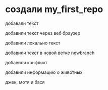 # создали my_first_repo

добавали текст

добавили текст через веб браузер

добавили локально текст

добавили текст в новой ветке newbranch

добавили конфликт

добавили информацию  о животных

джек, мотя и бася


